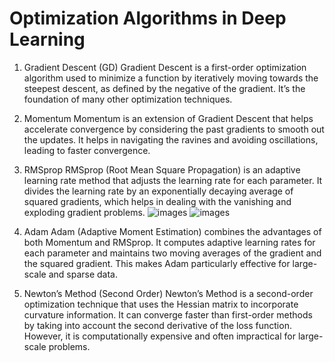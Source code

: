 # Optimization Algorithms in Deep Learning
1. Gradient Descent (GD)
Gradient Descent is a first-order optimization algorithm used to minimize a function by iteratively moving towards the steepest descent, as defined by the negative of the gradient. It’s the foundation of many other optimization techniques.

2. Momentum
Momentum is an extension of Gradient Descent that helps accelerate convergence by considering the past gradients to smooth out the updates. It helps in navigating the ravines and avoiding oscillations, leading to faster convergence.

3. RMSprop
RMSprop (Root Mean Square Propagation) is an adaptive learning rate method that adjusts the learning rate for each parameter. It divides the learning rate by an exponentially decaying average of squared gradients, which helps in dealing with the vanishing and exploding gradient problems.
![images](https://github.com/Arash7662536/optimization/assets/129587820/b06c716b-a126-47f8-b47a-e2dd1572deb9)
![images](https://github.com/Arash7662536/optimization/assets/129587820/5698609d-7f92-4919-9e92-92422ae43879)



4. Adam
Adam (Adaptive Moment Estimation) combines the advantages of both Momentum and RMSprop. It computes adaptive learning rates for each parameter and maintains two moving averages of the gradient and the squared gradient. This makes Adam particularly effective for large-scale and sparse data.

5. Newton’s Method (Second Order)
Newton’s Method is a second-order optimization technique that uses the Hessian matrix to incorporate curvature information. It can converge faster than first-order methods by taking into account the second derivative of the loss function. However, it is computationally expensive and often impractical for large-scale problems.
